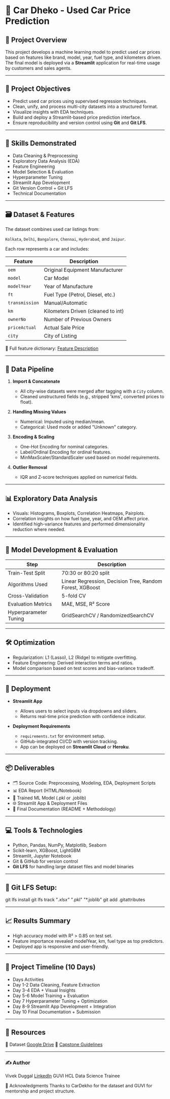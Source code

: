 # 🚗 Car Dheko - Used Car Price Prediction

## 📝 Project Overview

This project develops a machine learning model to predict used car prices based on features like brand, model, year, fuel type, and kilometers driven. The final model is deployed via a **Streamlit** application for real-time usage by customers and sales agents.

---

## 🎯 Project Objectives

- Predict used car prices using supervised regression techniques.
- Clean, unify, and process multi-city datasets into a structured format.
- Visualize insights with EDA techniques.
- Build and deploy a Streamlit-based price prediction interface.
- Ensure reproducibility and version control using **Git** and **Git LFS**.

---

## 🧠 Skills Demonstrated

- Data Cleaning & Preprocessing  
- Exploratory Data Analysis (EDA)  
- Feature Engineering  
- Model Selection & Evaluation  
- Hyperparameter Tuning  
- Streamlit App Development  
- Git Version Control + Git LFS  
- Technical Documentation  

---

## 🗃️ Dataset & Features

The dataset combines used car listings from:

`Kolkata`, `Delhi`, `Bangalore`, `Chennai`, `Hyderabad`, and `Jaipur`.

Each row represents a car and includes:

| Feature         | Description                                   |
|----------------|-----------------------------------------------|
| `oem`          | Original Equipment Manufacturer               |
| `model`        | Car Model                                     |
| `modelYear`    | Year of Manufacture                           |
| `ft`           | Fuel Type (Petrol, Diesel, etc.)              |
| `transmission` | Manual/Automatic                              |
| `km`           | Kilometers Driven (cleaned to int)            |
| `ownerNo`      | Number of Previous Owners                     |
| `priceActual`  | Actual Sale Price                             |
| `city`         | City of Listing                               |

📎 Full feature dictionary: [Feature Description](https://docs.google.com/document/d/1hxW7IvCX5806H0IsG2Zg9WnVIpr2ZPueB4AElMTokGs/edit?tab=t.0)

---

## 🔧 Data Pipeline

1. **Import & Concatenate**
   - All city-wise datasets were merged after tagging with a `City` column.
   - Cleaned unstructured fields (e.g., stripped 'kms', converted prices to float).

2. **Handling Missing Values**
   - Numerical: Imputed using median/mean.
   - Categorical: Used mode or added "Unknown" category.

3. **Encoding & Scaling**
   - One-Hot Encoding for nominal categories.
   - Label/Ordinal Encoding for ordinal features.
   - MinMaxScaler/StandardScaler used based on model requirements.

4. **Outlier Removal**
   - IQR and Z-score techniques applied on numerical fields.

---

## 📊 Exploratory Data Analysis

- Visuals: Histograms, Boxplots, Correlation Heatmaps, Pairplots.
- Correlation insights on how fuel type, year, and OEM affect price.
- Identified high-variance features and performed dimensionality reduction where needed.

---

## 🤖 Model Development & Evaluation

| Step                  | Description |
|-----------------------|-------------|
| Train-Test Split      | 70:30 or 80:20 split |
| Algorithms Used       | Linear Regression, Decision Tree, Random Forest, XGBoost |
| Cross-Validation      | 5-fold CV |
| Evaluation Metrics    | MAE, MSE, R² Score |
| Hyperparameter Tuning | GridSearchCV / RandomizedSearchCV |

---

## 🛠 Optimization

- Regularization: L1 (Lasso), L2 (Ridge) to mitigate overfitting.
- Feature Engineering: Derived interaction terms and ratios.
- Model comparison based on test scores and bias-variance tradeoff.

---

## 🚀 Deployment

- **Streamlit App**
  - Allows users to select inputs via dropdowns and sliders.
  - Returns real-time price prediction with confidence indicator.

- **Deployment Requirements**
  - `requirements.txt` for environment setup.
  - GitHub-integrated CI/CD with version tracking.
  - App can be deployed on **Streamlit Cloud** or **Heroku**.

---

## 📦 Deliverables

- 🗂 Source Code: Preprocessing, Modeling, EDA, Deployment Scripts  
- 📊 EDA Report (HTML/Notebook)  
- 🧠 Trained ML Model (.pkl or .joblib)  
- 🌐 Streamlit App & Deployment Files  
- 📄 Final Documentation (README + Methodology)

---

## 💻 Tools & Technologies

- Python, Pandas, NumPy, Matplotlib, Seaborn  
- Scikit-learn, XGBoost, LightGBM  
- Streamlit, Jupyter Notebook  
- Git & GitHub for version control  
- **Git LFS** for handling large dataset files and model binaries

---

## 📌 **Git LFS Setup**:

git lfs install
git lfs track "*.xlsx" "*.pkl" "*.joblib"
git add .gitattributes

---

## 📈 Results Summary 

- High accuracy model with R² > 0.85 on test set.
- Feature importance revealed modelYear, km, fuel type as top predictors.
- Deployed app is responsive and user-friendly.

---

## 📅 Project Timeline (10 Days)

- Days    Activities
- Day 1-2  Data Cleaning, Feature Extraction
- Day 3-4  EDA + Visual Insights
- Day 5-6  Model Training + Evaluation
- Day 7    Hyperparameter Tuning + Optimization
- Day 8-9  Streamlit App Development + Integration
- Day 10   Final Documentation + Submission

---
  
## 🔗 Resources

📁 Dataset [Google Drive](https://drive.google.com/drive/folders/16U7OH7URsCW0rf91cwyDqEgd9UoeZAJh)
📑 [Capstone Guidelines](https://drive.google.com/drive/folders/1QPn24zlTJVS94YtxXkUg70AzKuOCPCp6)

---

### ✍️ Author

Vivek Duggal
[LinkedIn](https://www.linkedin.com/in/vivekkduggal/)
GUVI HCL Data Science Trainee

🙏 Acknowledgments
Thanks to CarDekho for the dataset and GUVI for mentorship and project structure.
